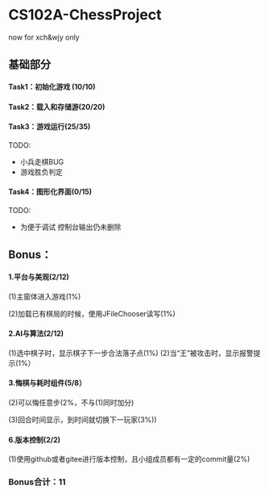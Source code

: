 # CS102A-ChessProject
now for xch&wjy only

## 基础部分
#### Task1：初始化游戏 (10/10)
#### Task2：载入和存储游(20/20)
#### Task3：游戏运行(25/35)
TODO:
* 小兵走棋BUG
* 游戏胜负判定
#### Task4：图形化界面(0/15)
TODO:
*    为便于调试 控制台输出仍未删除

## Bonus：

#### 1.平台与美观(2/12)


(1)主窗体进入游戏(1%)

(2)加载已有棋局的时候，使用JFileChooser读写(1%)

#### 2.AI与算法(2/12)
(1)选中棋子时，显示棋子下一步合法落子点(1%)
(2)当“王”被攻击时，显示报警提示(1%）

#### 3.悔棋与耗时组件(5/8）

(2)可以悔任意步(2%，不与(1)同时加分)

(3)回合时间显示，到时间就切换下一玩家(3%))

#### 6.版本控制(2/2)

(1)使用github或者gitee进行版本控制，且小组成员都有一定的commit量(2%)
### Bonus合计：11
